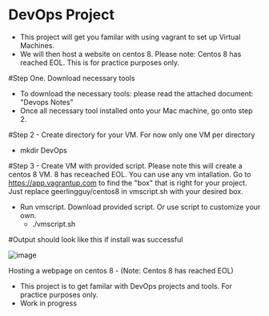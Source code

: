 # DevOps Project

- This project will get you familar with using vagrant to set up Virtual Machines. 
- We will then host a website on centos 8. Please note: Centos 8 has reached EOL. This is for practice purposes only. 

#Step One. Download necessary tools

- To download the necessary tools: please read the attached document: "Devops Notes"
- Once all necessary tool installed onto your Mac machine, go onto step 2.


#Step 2 - Create directory for your VM. For now only one VM per directory
   - mkdir DevOps

#Step 3 - Create VM with provided script. Please note this will create a centos 8 VM. 8 has receached EOL. You can use any vm intallation. Go to https://app.vagrantup.com to find the "box" that is right for your project. Just replace geerlingguy/centos8 in vmscript.sh with your desired box. 

- Run vmscript. Download provided script. Or use script to customize your own. 
   - ./vmscript.sh

#Output should look like this if install was successful

![image](https://user-images.githubusercontent.com/121319864/210014403-2c2b242d-9533-4939-a6f0-5aef0a5cf3d0.png)


Hosting a webpage on centos 8 - (Note: Centos 8 has reached EOL)
  - This project is to get familar with DevOps projects and tools. For practice purposes only.  
  - Work in progress
